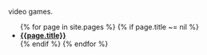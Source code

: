 video games.
<ul>
{% for page in site.pages %}
{% if page.title ~= nil %}
  <li><a href="{{page.url}}"><strong>{{page.title}}</strong></a></li>
{% endif %}
{% endfor %}
</ul>